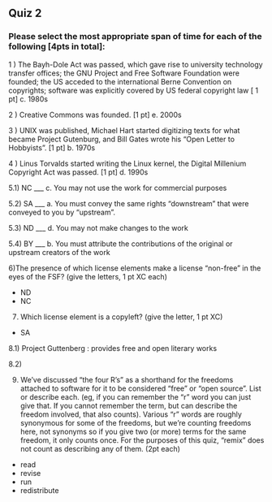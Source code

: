 ## Quiz 2 ##

### Please select the most appropriate span of time for each of the following [4pts in total]: ###

1 ) The Bayh-Dole Act was passed, which gave rise to university technology transfer offices; the GNU Project and Free Software Foundation were founded; the US acceded to the international Berne Convention on copyrights; software was explicitly covered by US federal copyright law [ 1 pt]
c. 1980s

2 ) Creative Commons was founded. [1 pt]
e. 2000s

3 ) UNIX was published, Michael Hart started digitizing texts for what became Project Gutenburg, and Bill Gates wrote his “Open Letter to Hobbyists”. [1 pt]
b. 1970s

4 ) Linus Torvalds started writing the Linux kernel, the Digital Millenium Copyright Act was passed. [1 pt]
d. 1990s

5.1) NC \_\_\_
c. You may not use the work for commercial purposes

5.2) SA \_\_\_
a.  You must convey the same rights “downstream” that were conveyed to you by “upstream”.

5.3) ND \_\_\_
d. You may not make changes to the work

5.4) BY \_\_\_
b. You must attribute the contributions of the original or upstream creators of the work

6)The presence of which license elements make a license “non-free” in the eyes of the FSF? (give the letters, 1 pt XC each)
* ND
* NC

7) Which license element is a copyleft? (give the letter, 1 pt XC)
* SA

8.1) Project Guttenberg : provides free and open literary works

8.2) 

9) We’ve discussed “the four R’s” as a shorthand for the freedoms attached to software for it to be considered “free” or “open source”. List or describe each. (eg, if you can remember the “r” word you can just give that. If you cannot remember the term, but can describe the freedom involved, that also counts). Various “r” words are roughly synonymous for some of the freedoms, but we’re counting freedoms here, not synonyms so if you give two (or more) terms for the same freedom, it only counts once. For the purposes of this quiz, “remix” does not count as describing any of them. (2pt each)
* read
* revise
* run
* redistribute


